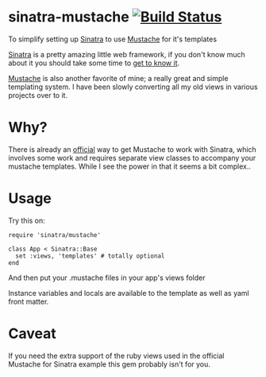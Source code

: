 sinatra-mustache [![Build Status](https://travis-ci.org/beatrichartz/sinatra-mustache.png?branch=master)](https://travis-ci.org/beatrichartz/sinatra-mustache)
================

To simplify setting up [Sinatra][1] to use [Mustache][2] for it's templates

[Sinatra][1] is a pretty amazing little web framework, if you don't know much
about it you should take some time to [get to know it][4].

[Mustache][2] is also another favorite of mine; a really great and simple
templating system. I have been slowly converting all my old views in various
projects over to it.

Why?
====

There is already an [official][3] way to get Mustache to work with Sinatra, which
involves some work and requires separate view classes to accompany your
mustache templates. While I see the power in that it seems a bit complex..

Usage
=====

Try this on:

    require 'sinatra/mustache'

    class App < Sinatra::Base
      set :views, 'templates' # totally optional
    end

And then put your .mustache files in your app's views folder

Instance variables and locals are available to the template as well as yaml
front matter.

Caveat
======

If you need the extra support of the ruby views used in the official Mustache
for Sinatra example this gem probably isn't for you.

[1]: http://www.sinatrarb.com/
[2]: http://mustache.github.com/
[3]: https://github.com/defunkt/mustache-sinatra-example
[4]: http://sinatra-book.gittr.com/
